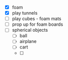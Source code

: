 - [x] foam 
- [x] play tunnels
- [ ] play cubes - foam mats 
- [ ] prop up for foam boards 
- [ ] spherical objects 
	- [ ] ball
	- [ ] airplane
	- [ ] cart
	- [ ] 